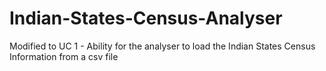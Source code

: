 # Indian-States-Census-Analyser

Modified to UC 1 - Ability for the analyser to load the Indian States Census Information from a csv file